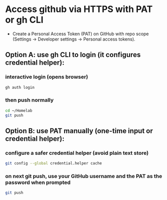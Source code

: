 # Access github via HTTPS with PAT or gh CLI

- Create a Personal Access Token (PAT) on GitHub with repo scope (Settings → Developer settings → Personal access tokens).

## Option A: use gh CLI to login (it configures credential helper):

### interactive login (opens browser)

```bash
gh auth login
```

### then push normally

```bash
cd ~/Homelab
git push
```

## Option B: use PAT manually (one-time input or credential helper):

### configure a safer credential helper (avoid plain text store)

```bash
git config --global credential.helper cache
```

### on next git push, use your GitHub username and the PAT as the password when prompted

```bash
git push
```
